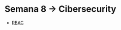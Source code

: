 # Semana 8 -> Cibersecurity
- [RBAC](https://docs.aws.amazon.com/redshift/latest/dg/r_tutorial-RBAC.html)